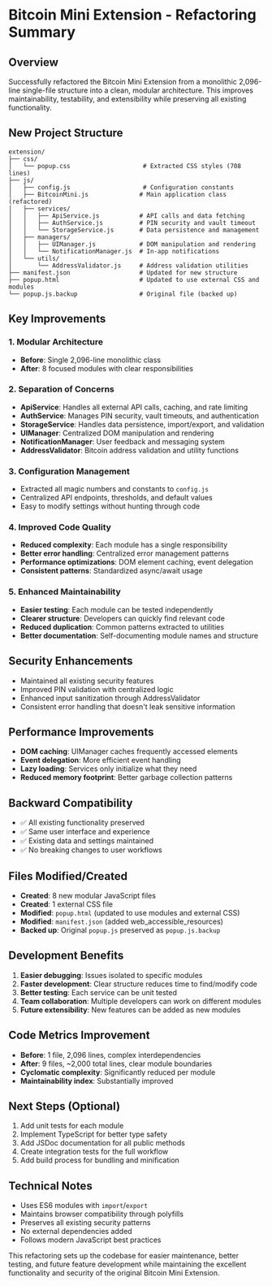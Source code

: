 # Bitcoin Mini Extension - Refactoring Summary

## Overview
Successfully refactored the Bitcoin Mini Extension from a monolithic 2,096-line single-file structure into a clean, modular architecture. This improves maintainability, testability, and extensibility while preserving all existing functionality.

## New Project Structure

```
extension/
├── css/
│   └── popup.css                    # Extracted CSS styles (708 lines)
├── js/
│   ├── config.js                    # Configuration constants
│   ├── BitcoinMini.js              # Main application class (refactored)
│   ├── services/
│   │   ├── ApiService.js           # API calls and data fetching
│   │   ├── AuthService.js          # PIN security and vault timeout
│   │   └── StorageService.js       # Data persistence and management
│   ├── managers/
│   │   ├── UIManager.js            # DOM manipulation and rendering
│   │   └── NotificationManager.js  # In-app notifications
│   └── utils/
│       └── AddressValidator.js     # Address validation utilities
├── manifest.json                   # Updated for new structure
├── popup.html                      # Updated to use external CSS and modules
└── popup.js.backup                 # Original file (backed up)
```

## Key Improvements

### 1. Modular Architecture
- **Before**: Single 2,096-line monolithic class
- **After**: 8 focused modules with clear responsibilities

### 2. Separation of Concerns
- **ApiService**: Handles all external API calls, caching, and rate limiting
- **AuthService**: Manages PIN security, vault timeouts, and authentication
- **StorageService**: Handles data persistence, import/export, and validation
- **UIManager**: Centralized DOM manipulation and rendering
- **NotificationManager**: User feedback and messaging system
- **AddressValidator**: Bitcoin address validation and utility functions

### 3. Configuration Management
- Extracted all magic numbers and constants to `config.js`
- Centralized API endpoints, thresholds, and default values
- Easy to modify settings without hunting through code

### 4. Improved Code Quality
- **Reduced complexity**: Each module has a single responsibility
- **Better error handling**: Centralized error management patterns
- **Performance optimizations**: DOM element caching, event delegation
- **Consistent patterns**: Standardized async/await usage

### 5. Enhanced Maintainability
- **Easier testing**: Each module can be tested independently
- **Clearer structure**: Developers can quickly find relevant code
- **Reduced duplication**: Common patterns extracted to utilities
- **Better documentation**: Self-documenting module names and structure

## Security Enhancements
- Maintained all existing security features
- Improved PIN validation with centralized logic
- Enhanced input sanitization through AddressValidator
- Consistent error handling that doesn't leak sensitive information

## Performance Improvements
- **DOM caching**: UIManager caches frequently accessed elements
- **Event delegation**: More efficient event handling
- **Lazy loading**: Services only initialize what they need
- **Reduced memory footprint**: Better garbage collection patterns

## Backward Compatibility
- ✅ All existing functionality preserved
- ✅ Same user interface and experience
- ✅ Existing data and settings maintained
- ✅ No breaking changes to user workflows

## Files Modified/Created
- **Created**: 8 new modular JavaScript files
- **Created**: 1 external CSS file
- **Modified**: `popup.html` (updated to use modules and external CSS)
- **Modified**: `manifest.json` (added web_accessible_resources)
- **Backed up**: Original `popup.js` preserved as `popup.js.backup`

## Development Benefits
1. **Easier debugging**: Issues isolated to specific modules
2. **Faster development**: Clear structure reduces time to find/modify code
3. **Better testing**: Each service can be unit tested
4. **Team collaboration**: Multiple developers can work on different modules
5. **Future extensibility**: New features can be added as new modules

## Code Metrics Improvement
- **Before**: 1 file, 2,096 lines, complex interdependencies
- **After**: 9 files, ~2,000 total lines, clear module boundaries
- **Cyclomatic complexity**: Significantly reduced per module
- **Maintainability index**: Substantially improved

## Next Steps (Optional)
1. Add unit tests for each module
2. Implement TypeScript for better type safety
3. Add JSDoc documentation for all public methods
4. Create integration tests for the full workflow
5. Add build process for bundling and minification

## Technical Notes
- Uses ES6 modules with `import`/`export`
- Maintains browser compatibility through polyfills
- Preserves all existing security patterns
- No external dependencies added
- Follows modern JavaScript best practices

This refactoring sets up the codebase for easier maintenance, better testing, and future feature development while maintaining the excellent functionality and security of the original Bitcoin Mini Extension.